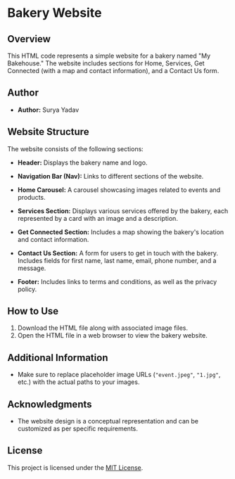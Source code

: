# Bakery Website

## Overview

This HTML code represents a simple website for a bakery named "My Bakehouse." The website includes sections for Home, Services, Get Connected (with a map and contact information), and a Contact Us form.

## Author

- **Author:** Surya Yadav

## Website Structure

The website consists of the following sections:

- **Header:** Displays the bakery name and logo.

- **Navigation Bar (Nav):** Links to different sections of the website.

- **Home Carousel:** A carousel showcasing images related to events and products.

- **Services Section:** Displays various services offered by the bakery, each represented by a card with an image and a description.

- **Get Connected Section:** Includes a map showing the bakery's location and contact information.

- **Contact Us Section:** A form for users to get in touch with the bakery. Includes fields for first name, last name, email, phone number, and a message.

- **Footer:** Includes links to terms and conditions, as well as the privacy policy.

## How to Use

1. Download the HTML file along with associated image files.
2. Open the HTML file in a web browser to view the bakery website.

## Additional Information

- Make sure to replace placeholder image URLs (`"event.jpeg"`, `"1.jpg"`, etc.) with the actual paths to your images.

## Acknowledgments

- The website design is a conceptual representation and can be customized as per specific requirements.

## License

This project is licensed under the [MIT License](LICENSE).


